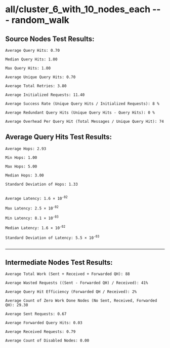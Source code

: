 # all/cluster_6_with_10_nodes_each --- random_walk
## Source Nodes Test Results:
	Average Query Hits: 0.70

	Median Query Hits: 1.00

	Max Query Hits: 1.00

	Average Unique Query Hits: 0.70

	Average Total Retries: 3.80

	Average Initialized Requests: 11.40

	Average Success Rate (Unique Query Hits / Initialized Requests): 8 %

	Average Redundant Query Hits (Unique Query Hits - Query Hits): 0 %

	Average Overhead Per Query Hit (Total Messages / Unique Query Hit): 74



## Average Query Hits Test Results:
<pre><code>Average Hops: 2.93

Min Hops: 1.00

Max Hops: 5.00

Median Hops: 3.00

Standard Deviation of Hops: 1.33


Average Latency: 1.6 × 10<sup>-02</sup>

Max Latency: 2.5 × 10<sup>-02</sup>

Min Latency: 8.1 × 10<sup>-03</sup>

Median Latency: 1.6 × 10<sup>-02</sup>

Standard Deviation of Latency: 5.5 × 10<sup>-03</sup>

</code></pre>

---------------------------------------------
## Intermediate Nodes Test Results:

	Average Total Work (Sent + Received + Forwarded QH): 88

	Average Wasted Requests ((Sent - Forwarded QH) / Received): 41%

	Average Query Hit Efficiency (Forwarded QH / Received): 2%

	Average Count of Zero Work Done Nodes (No Sent, Received, Forwarded QH): 29.30

	Average Sent Requests: 0.67

	Average Forwarded Query Hits: 0.03

	Average Received Requests: 0.79

	Average Count of Disabled Nodes: 0.00

